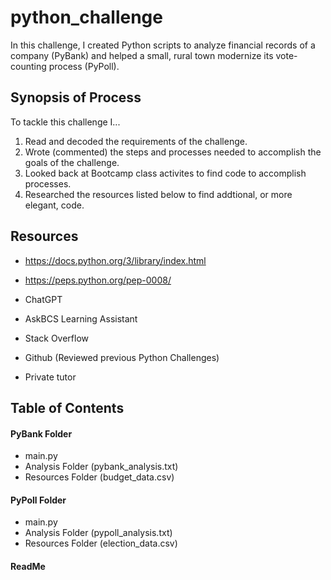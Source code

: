 # python_challenge

In this challenge, I created Python scripts to analyze financial records of a company (PyBank) and helped a small, rural town modernize its vote-counting process (PyPoll).


## Synopsis of Process

To tackle this challenge I...

1. Read and decoded the requirements of the challenge.
2. Wrote (commented) the steps and processes needed to accomplish the goals of the challenge.
3. Looked back at Bootcamp class activites to find code to accomplish processes.
4. Researched the resources listed below to find addtional, or more elegant, code.
   



## Resources


+ https://docs.python.org/3/library/index.html

+ https://peps.python.org/pep-0008/

+ ChatGPT
   
+ AskBCS Learning Assistant
   
+ Stack Overflow
   
+ Github (Reviewed previous Python Challenges)

+ Private tutor




## Table of Contents

#### PyBank Folder                      
+ main.py 
+ Analysis Folder (pybank_analysis.txt)
+ Resources Folder (budget_data.csv)

#### PyPoll Folder
+ main.py
+ Analysis Folder (pypoll_analysis.txt)
+ Resources Folder (election_data.csv)

#### ReadMe
